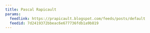 ```yaml
---
title: Pascal Rapicault
params:
  feedlink: https://prapicault.blogspot.com/feeds/posts/default
  feedid: 7d2419372bbeac6e677736fdb1a9b819
---
```

